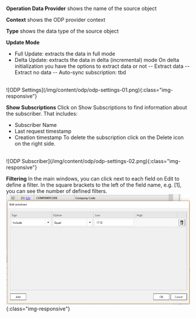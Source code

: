

**Operation Data Provider**
shows the name of the source object 

**Context**
shows the ODP provider context 

**Type**
shows the data type of the source object


**Update Mode** 
- Full Update: extracts the data in full mode
- Delta Update: extracts the data in delta (incremental) mode 
On delta initialization you have the options to extract data or not
-- Extract data 
-- Extract no data 
-- Auto-sync subscription: tbd 
</br>
![ODP Settings](/img/content/odp/odp-settings-01.png){:class="img-responsive"}

**Show Subscriptions**
Click on Show Subscriptions to find information about the subscriber. That includes: 
- Subscriber Name
- Last request timestamp
- Creation timestamp 
To delete the subscription click on the Delete icon on the right side. 
</br>
![ODP Subscriber](/img/content/odp/odp-settings-02.png){:class="img-responsive"}

**Filtering**
In the main windows, you can click next to each field on Edit to define a filter.
In the square brackets to the left of the field name, e.g. [1], you can see the number of defined filters.
</br>
![ODP ABAP CDS View Filter](/img/content/odp/odp-component-cds-costcenter-03-filter.png){:class="img-responsive"}


